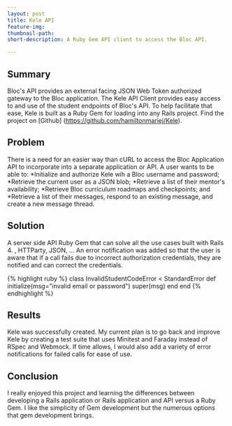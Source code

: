 ```yaml
---
layout: post
title: Kele API
feature-img:
thumbnail-path:
short-description: A Ruby Gem API client to access the Bloc API.

---
```

## Summary
Bloc's API provides an external facing JSON Web Token authorized gateway to the Bloc application.  The Kele API Client provides easy access to and use of the student endpoints of Bloc's API.  To help facilitate that ease, Kele is built as a Ruby Gem for loading into any Rails project.  Find the project on [Github] (https://github.com/hamiltonmariej/Kele).

## Problem
There is a need for an easier way than cURL to access the Bloc Application API to incorporate into a separate application or API.  A user wants to be able to:
*Initialize and authorize Kele wih a Bloc username and password;
*Retrieve the current user as a JSON blob;
*Retrieve a list of their mentor's availability;
*Retrieve Bloc curriculum roadmaps and checkpoints; and
*Retrieve a list of their messages, respond to an existing message, and create a new message thread.

## Solution
A server side API Ruby Gem that can solve all the use cases built with Rails 4. , HTTParty, JSON, ...
An error notification was added so that the user is aware that if a call fails due to incorrect authorization credentials, they are notified and can correct the credentials.

{% highlight ruby %}
class InvalidStudentCodeError < StandardError
  def initialize(msg="invalid email or password")
    super(msg)
  end
end
{% endhighlight %}

## Results
Kele was successfully created.  My current plan is to go back and improve Kele by creating a test suite that uses Minitest and Faraday instead of RSpec and Webmock.  If time allows, I would also add a variety of error notifications for failed calls for ease of use.

## Conclusion
I really enjoyed this project and learning the differences between developing a Rails application or Rails application and API versus a Ruby Gem.  I like the simplicity of Gem development but the numerous options that gem development brings.
